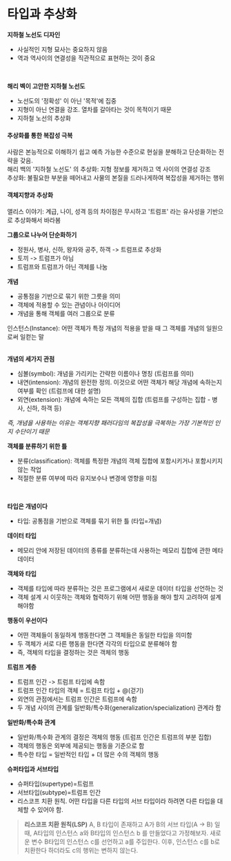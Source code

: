 # 타입과 추상화

**지하철 노선도 디자인**
* 사실적인 지형 묘사는 중요하지 않음
* 역과 역사이의 연결성을 직관적으로 표현하는 것이 중요
<br>

**해리 벡이 고안한 지하철 노선도**
* 노선도의 '정확성' 이 아닌 '목적'에 집중
* 지형이 아닌 연결을 강조. 열차를 갈아타는 것이 목적이기 때문
* 지하철 노선의 추상화

#### 추상화를 통한 복잡성 극복

사람은 본능적으로 이해하기 쉽고 예측 가능한 수준으로 현실을 분해하고 단순화하는 전략을 갖음. <br>
해리 백의 '지하철 노선도' 의 추상화: 지형 정보를 제거하고 역 사이의 연결성 강조 <br>
추상화: 불필요한 부분을 떼어내고 사물의 본질을 드러나게하여 복잡성을 제거하는 행위<br>

#### 객체지향과 추상화

앨리스 이야기: 계급, 나이, 성격 등의 차이점은 무시하고 '트럼프' 라는 유사성을 기반으로 추상화해서 바라봄 <br>

**그룹으로 나누어 단순화하기**

* 정원사, 병사, 신하, 왕자와 공주, 하객 -> 트럼프로 추상화
* 토끼 -> 트럼프가 아님
* 트럼프와 트럼프가 아닌 객체를 나눔

**개념**

* 공통점을 기반으로 묶기 위한 그릇을 의미
* 객체에 적용할 수 있는 관념이나 아이디어
* 개념을 통해 객체를 여러 그룹으로 분류

인스턴스(Instance): 어떤 객체가 특정 개념의 적용을 받을 때 그 객체를 개념의 일원으로써 일컫는 말 <br><br>

**개념의 세가지 관점**

* 심볼(symbol): 개념을 가리키는 간략한 이름이나 명칭 (트럼프를 의미)
* 내연(intension): 개념의 완전한 정의. 이것으로 어떤 객체가 해당 개념에 속하는지 여부를 확인 (트럼프에 대한 설명)
* 외연(extension): 개념에 속하는 모든 객체의 집합 (트럼프를 구성하는 집합 - 병사, 신하, 하객 등)

*즉, 개념을 사용하는 이유는 객체지향 패러다임의 복잡성을 극복하는 가장 기본적인 인지 수단이기 때문*
<br>

**객체를 분류하기 위한 틀**

* 분류(classification): 객체를 특정한 개념의 객체 집합에 포함시키거나 포함시키지 않는 작업
* 적절한 분류 여부에 따라 유지보수나 변경에 영향을 미침
<br>

**타입은 개념이다**

* 타입: 공통점을 기반으로 객체를 묶기 위한 틀 (타입=개념)


**데이터 타입**

* 메모리 안에 저장된 데이터의 종류를 분류하는데 사용하는 메모리 집합에 관한 메타데이터

**객체와 타입**

* 객체를 타입에 따라 분류하는 것은 프로그램에서 새로운 데이터 타입을 선언하는 것
* 객체 설계 시 이웃하는 객체와 협력하기 위해 어떤 행동을 해야 할지 고려하여 설계 해야함

**행동이 우선이다**

* 어떤 객체들이 동일하게 행동한다면 그 객체들은 동일한 타입을 의미함
* 두 객체가 서로 다른 행동을 한다면 각각의 타입으로 분류해야 함
* 즉, 객체의 타입을 결정하는 것은 객체의 행동

**트럼프 계층**

* 트럼프 인간 -> 트럼프 타입에 속함
* 트럼프 인간 타입의 객체 = 트럼프 타입 + @(걷기)
* 외연의 관점에서는 트럼프 인간은 트럼프에 속함
* 두 개념 사이의 관계를 일반화/특수화(generalization/specialization) 관계라 함

**일반화/특수화 관계**

* 일반화/특수화 관계의 결정은 객체의 행동 (트럼프 인간은 트럼프의 부분 집합)
* 객체의 행동은 외부에 제공되는 행동을 기준으로 함
* 특수한 타입 = 일반적인 타입 + 더 많은 수의 객체의 행동

**슈퍼타입과 서브타입**

* 슈퍼타입(supertype)=트럼프
* 서브타입(subtype)=트럼프 인간
* 리스코프 치환 원칙. 어떤 타입을 다른 타입의 서브 타입이라 하려면 다른 타입을 대체할 수 있어야 함.

> **리스코프 치환 원칙(LSP)**
> A, B 타입이 존재하고 A가 B의 서브 타입(A -> B) 일 때, A타입의 인스턴스 a와 B타입의 인스턴스 b 를 만들었다고 가정해보자.
> 새로운 변수 B타입의 인스턴스 c를 선언하고 a를 주입한다. 이후, 인스턴스 c를 b로 치환한다 하더라도 c의 행위는 변하지 않는다.
